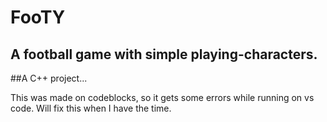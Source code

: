 # FooTY
## A football game with simple playing-characters.
##A C++ project...

This was made on codeblocks, so it gets some errors while running on vs code.
Will fix this when I have the time.
